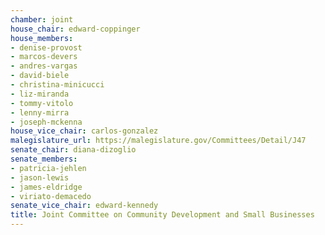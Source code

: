 ```yaml
---
chamber: joint
house_chair: edward-coppinger
house_members:
- denise-provost
- marcos-devers
- andres-vargas
- david-biele
- christina-minicucci
- liz-miranda
- tommy-vitolo
- lenny-mirra
- joseph-mckenna
house_vice_chair: carlos-gonzalez
malegislature_url: https://malegislature.gov/Committees/Detail/J47
senate_chair: diana-dizoglio
senate_members:
- patricia-jehlen
- jason-lewis
- james-eldridge
- viriato-demacedo
senate_vice_chair: edward-kennedy
title: Joint Committee on Community Development and Small Businesses
---
```

